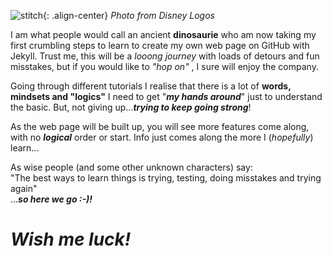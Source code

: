 
![stitch]({{site.baseurl}}/assets/images/disney-stitch-7173_disney-logo.png){: .align-center} 
_Photo from Disney Logos_

I am what people would call an ancient **dinosaurie** who am now taking my first crumbling steps to learn to create my own web page on GitHub with Jekyll.
Trust me, this will be a _looong journey_ with loads of detours and fun misstakes, but if you would like to _"hop on"_ , I sure will enjoy the company. 

Going through different tutorials I realise that there is a lot of **words, mindsets and "logics"** I need to get "**_my hands around_**" just to understand the basic. But, not giving up...**_trying to keep going strong_**!

As the web page will be built up, you will see more features come along, with no **_logical_** order or start. Info just comes along the more I (_hopefully_) learn...

As wise people (and some other unknown characters) say:  
"The best ways to learn things is trying, testing, doing misstakes and trying again"  
...**_so here we go :-)!_** 
# **_Wish me luck!_**
